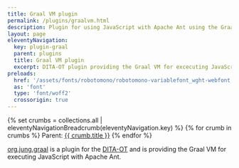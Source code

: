 ```yaml
---
title: Graal VM plugin
permalink: /plugins/graalvm.html
description: Plugin for using JavaScript with Apache Ant using the Graal VM.
layout: page
eleventyNavigation:
  key: plugin-graal
  parent: plugins
  title: Graal VM plugin
  excerpt: DITA-OT plugin providing the Graal VM for excecuting JavaScript with Apache Ant
preloads:
  href: '/assets/fonts/robotomono/robotomono-variablefont_wght-webfont.woff2'
  as: 'font'
  type: 'font/woff2'
  crossorigin: true
---
```


{% set crumbs = collections.all | eleventyNavigationBreadcrumb(eleventyNavigation.key) %}
{% for crumb in crumbs %}
Parent: <a class="crumb" href="{{ crumb.url | url }}">{{ crumb.title }}</a>
{% endfor %}

[org.jung.graal](https://github.com/stefan-jung/org.jung.graal) is a plugin for the [DITA-OT](https://www.dita-ot.org/) and is providing the Graal VM for executing JavaScript with Apache Ant.